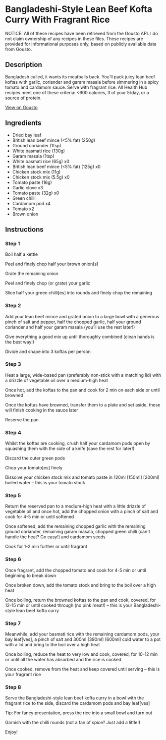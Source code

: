# Bangladeshi-Style Lean Beef Kofta Curry With Fragrant Rice

NOTICE: All of these recipes have been retrieved from the Gousto API. I do not claim ownership of any recipes in these files. These recipes are provided for informational purposes only, based on publicly available data from Gousto.

## Description

Bangladesh called, it wants its meatballs back. You’ll pack juicy lean beef koftas with garlic, coriander and garam masala before simmering in a spicy tomato and cardamom sauce. Serve with fragrant rice. All Health Hub recipes meet one of these criteria: <600 calories, 3 of your 5/day, or a source of protein.

[View on Gousto](https://www.gousto.co.uk/recipes/cookbook/bangladeshi-style-lean-beef-kofta-curry-with-fragrant-rice)

## Ingredients

- Dried bay leaf
- British lean beef mince (<5% fat) (250g)
- Ground coriander (1tsp)
- White basmati rice (130g)
- Garam masala (1tsp)
- White basmati rice (65g) x0
- British lean beef mince (<5% fat) (125g) x0
- Chicken stock mix (11g)
- Chicken stock mix (5.5g) x0
- Tomato paste (16g)
- Garlic clove x3
- Tomato paste (32g) x0
- Green chilli
- Cardamom pod x4
- Tomato x2
- Brown onion

## Instructions


### Step 1

Boil half a kettle

Peel and finely chop half your brown onion[s]

Grate the remaining onion

Peel and finely chop (or grate) your garlic

Slice half your green chilli[es] into rounds and finely chop the remaining


### Step 2

Add your lean beef mince and grated onion to a large bowl with a generous pinch of salt and pepper, half the chopped garlic, half your ground coriander and half your garam masala (you'll use the rest later!)

Give everything a good mix up until thoroughly combined (clean hands is the best way!)

Divide and shape into 3 koftas per person


### Step 3

Heat a large, wide-based pan (preferably non-stick with a matching lid) with a drizzle of vegetable oil over a medium-high heat

Once hot, add the koftas to the pan and cook for 2 min on each side or until browned

Once the koftas have browned, transfer them to a plate and set aside, these will finish cooking in the sauce later

Reserve the pan


### Step 4

Whilst the koftas are cooking, crush half your<span class="text-danger"> </span>cardamom pods open by squashing them with the side of a knife (save the rest for later!)

Discard the outer green pods

Chop your tomato[es] finely

Dissolve your chicken stock mix and tomato paste in 120ml <span class="text-purple">[150ml]<span class="text-danger"> </span>[200ml]</span> boiled water – this is your tomato stock


### Step 5

Return the reserved pan to a medium-high heat with a little drizzle of vegetable oil and once hot, add the chopped onion with a pinch of salt and cook for 4-5 min or until softened

Once softened, add the remaining chopped garlic with the remaining ground coriander, remaining garam masala, chopped green chilli (can't handle the heat? Go easy!) and cardamom seeds

Cook for 1-2 min further or until fragrant


### Step 6

Once fragrant, add the chopped tomato and cook for 4-5 min or until beginning to break down

Once broken down, add the tomato stock and bring to the boil over a high heat

Once boiling, return the browned koftas to the pan and cook, covered, for 12-15 min or until cooked through (no pink meat!) – this is your Bangladeshi-style lean beef kofta curry


### Step 7

Meanwhile, add your basmati rice with the remaining cardamom pods, your bay leaf[ves], a pinch of<span class="text-danger"> </span>salt and 300ml <span class="text-purple">[390ml]</span> <span class="text-danger">[600ml] </span>cold water to a pot with a lid and bring to the boil over a high heat

Once boiling, reduce the heat to very low and cook, covered, for 10-12 min or until all the water has absorbed and the rice is cooked

Once cooked, remove from the heat and keep covered until serving – this is your fragrant rice

### Step 8

Serve the Bangladeshi-style lean beef kofta curry in a bowl with the fragrant rice to the side, discard the cardamom pods and bay leaf[ves]

Tip: For fancy presentation, press the rice into a small bowl and turn out

Garnish with the chilli rounds (not a fan of spice? Just add a little!)

Enjoy!

